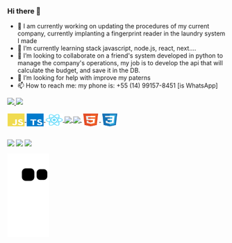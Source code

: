 ### Hi there 👋



- 🔭 I am currently working on updating the procedures of my current company, currently implanting a fingerprint reader in the laundry system I made
- 🌱 I’m currently learning stack javascript, node.js, react, next....
- 👯 I’m looking to collaborate on a friend's system developed in python to manage the company's operations, my job is to develop the api that will calculate the budget, and save it in the DB.
- 🤔 I’m looking for help with improve my paterns
- 📫 How to reach me: my phone is: +55 (14) 99157-8451 [is WhatsApp]

<div>
  <a href="https://github.com/nerd-mhov">
  <img height="180em" src="https://github-readme-stats.vercel.app/api?username=nerd-mhov&show_icons=true&theme=dracula&include_all_commits=true&count_private=true"/>
  <img height="180em" src="https://github-readme-stats.vercel.app/api/top-langs/?username=nerd-mhov&layout=compact&langs_count=16&theme=dracula"/>
</div>

<div style="display: inline_block"><br>

  <img align="center" height="30" width="40" src="https://raw.githubusercontent.com/devicons/devicon/master/icons/javascript/javascript-plain.svg">
  <img align="center" height="30" width="40" src="https://raw.githubusercontent.com/devicons/devicon/master/icons/typescript/typescript-plain.svg">
  <img align="center" height="30" width="40" src="https://raw.githubusercontent.com/devicons/devicon/master/icons/react/react-original.svg">
  <img align="center" height="30" src="https://cdn.jsdelivr.net/gh/devicons/devicon/icons/nodejs/nodejs-original-wordmark.svg">
  <img align="center" height="30" src="https://cdn.jsdelivr.net/gh/devicons/devicon/icons/php/php-original.svg">         
  <img align="center" height="30" width="40" src="https://raw.githubusercontent.com/devicons/devicon/master/icons/html5/html5-original.svg">
  <img align="center" height="30" width="40" src="https://raw.githubusercontent.com/devicons/devicon/master/icons/css3/css3-original.svg">
  
</div>
  
  ##
 
<div> 
  <a href="https://instagram.com/matheus.mts4245" target="_blank"><img src="https://img.shields.io/badge/-Instagram-%23E4405F?style=for-the-badge&logo=instagram&logoColor=white" target="_blank"></a>
  <a href = "mailto:matheus.henrique4245@gmai.com"><img src="https://img.shields.io/badge/-Gmail-%23333?style=for-the-badge&logo=gmail&logoColor=white" target="_blank"></a>
  <a href="https://www.linkedin.com/in/matheus-henrique-de-oliveira-viana-582488230/" target="_blank"><img src="https://img.shields.io/badge/-LinkedIn-%230077B5?style=for-the-badge&logo=linkedin&logoColor=white" target="_blank"></a> 
 
  ![Snake animation](https://github.com/rafaballerini/rafaballerini/blob/output/github-contribution-grid-snake.svg)
 
</div>
